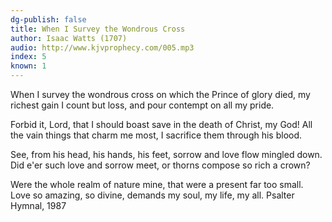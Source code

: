 ```yaml
---
dg-publish: false
title: When I Survey the Wondrous Cross
author: Isaac Watts (1707)
audio: http://www.kjvprophecy.com/005.mp3
index: 5
known: 1
---
```


When I survey the wondrous cross
on which the Prince of glory died,
my richest gain I count but loss,
and pour contempt on all my pride.

Forbid it, Lord, that I should boast
save in the death of Christ, my God!
All the vain things that charm me most,
I sacrifice them through his blood.

See, from his head, his hands, his feet,
sorrow and love flow mingled down.
Did e'er such love and sorrow meet,
or thorns compose so rich a crown?

Were the whole realm of nature mine,
that were a present far too small.
Love so amazing, so divine,
demands my soul, my life, my all.
Psalter Hymnal, 1987